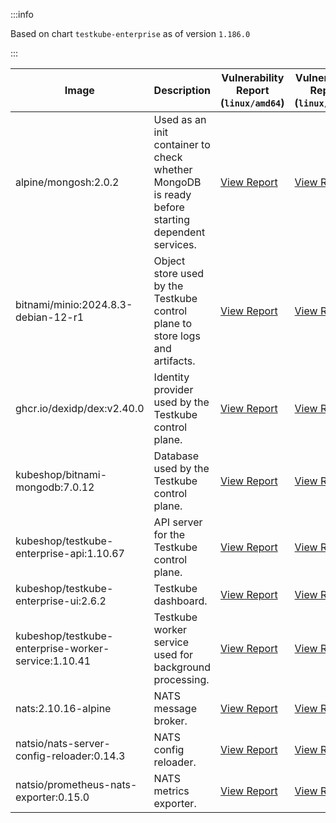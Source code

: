:::info

Based on chart `testkube-enterprise` as of version `1.186.0`

:::

| Image | Description | Vulnerability Report (`linux/amd64`) | Vulnerability Report (`linux/arm64`) |
|-------|-------------|--------------------------------------|--------------------------------------|
| alpine/mongosh:2.0.2 | Used as an init container to check whether MongoDB is ready before starting dependent services. | [View Report](./mongosh-2.0.2_linux_amd64.md) | [View Report](./mongosh-2.0.2_linux_arm64.md) |
| bitnami/minio:2024.8.3-debian-12-r1 | Object store used by the Testkube control plane to store logs and artifacts. | [View Report](./minio-2024.8.3-debian-12-r1_linux_amd64.md) | [View Report](./minio-2024.8.3-debian-12-r1_linux_arm64.md) |
| ghcr.io/dexidp/dex:v2.40.0 | Identity provider used by the Testkube control plane. | [View Report](./dex-v2.40.0_linux_amd64.md) | [View Report](./dex-v2.40.0_linux_arm64.md) |
| kubeshop/bitnami-mongodb:7.0.12 | Database used by the Testkube control plane. | [View Report](./bitnami-mongodb-7.0.12_linux_amd64.md) | [View Report](./bitnami-mongodb-7.0.12_linux_arm64.md) |
| kubeshop/testkube-enterprise-api:1.10.67 | API server for the Testkube control plane. | [View Report](./testkube-enterprise-api-1.10.67_linux_amd64.md) | [View Report](./testkube-enterprise-api-1.10.67_linux_arm64.md) |
| kubeshop/testkube-enterprise-ui:2.6.2 | Testkube dashboard. | [View Report](./testkube-enterprise-ui-2.6.2_linux_amd64.md) | [View Report](./testkube-enterprise-ui-2.6.2_linux_arm64.md) |
| kubeshop/testkube-enterprise-worker-service:1.10.41 | Testkube worker service used for background processing. | [View Report](./testkube-enterprise-worker-service-1.10.41_linux_amd64.md) | [View Report](./testkube-enterprise-worker-service-1.10.41_linux_arm64.md) |
| nats:2.10.16-alpine | NATS message broker. | [View Report](./nats-2.10.16-alpine_linux_amd64.md) | [View Report](./nats-2.10.16-alpine_linux_arm64.md) |
| natsio/nats-server-config-reloader:0.14.3 | NATS config reloader. | [View Report](./nats-server-config-reloader-0.14.3_linux_amd64.md) | [View Report](./nats-server-config-reloader-0.14.3_linux_arm64.md) |
| natsio/prometheus-nats-exporter:0.15.0 | NATS metrics exporter. | [View Report](./prometheus-nats-exporter-0.15.0_linux_amd64.md) | [View Report](./prometheus-nats-exporter-0.15.0_linux_arm64.md) |
